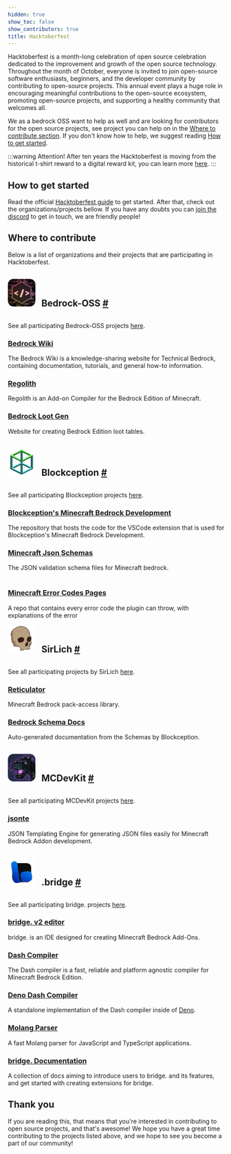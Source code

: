 ```yaml
---
hidden: true
show_toc: false
show_contributors: true
title: Hacktoberfest
---
```

<div class="xl:mr-72">
<WikiImage
theme="dark"
src="/assets/images/hacktoberfest/hf10_horz_fcl_rgb.png"
alt="Hacktoberfest Logo"
/>
<WikiImage
theme="light"
src="/assets/images/hacktoberfest/hf10_horz_fcd_rgb.png"
alt="Hacktoberfest Logo"
/>

Hacktoberfest is a month-long celebration of open source celebration dedicated to the improvement and growth of the open source technology. Throughout the month of October, everyone is invited to join open-source software enthusiasts, beginners, and the developer community by contributing to open-source projects.
This annual event plays a huge role in encouraging meaningful contributions to the open-source ecosystem, promoting open-source projects, and supporting a healthy community that welcomes all.

We as a bedrock OSS want to help as well and are looking for contributors for the open source projects, see project you can help on in the [Where to contribute section](#where-to-contribute). If you don't know how to help, we suggest reading [How to get started](#how-to-get-started).

:::warning Attention!
After ten years the Hacktoberfest is moving from the historical t-shirt reward to a digital reward kit, you can learn more [here](https://hacktoberfest.com/about/#digital-rewards).
:::

## How to get started

Read the official [Hacktoberfest guide](https://hacktoberfest.com/participation/#beginner-resources) to get started. After that, check out the organizations/projects bellow. If you have any doubts you can [join the discord]( https://discord.gg/XjV87YN) to get in touch, we are friendly people!

## Where to contribute

Below is a list of organizations and their projects that are participating in Hacktoberfest.<br><br>

<span>
<img src="/assets/images/hacktoberfest/bedrockoss.png"
alt="Bedrock OSS Logo"
width=64
style="margin-right: 10px; border-radius: 20%;"
/> 
<h2 id="bedrock-oss" tabindex="-1" style='display:inline;'>Bedrock-OSS <a class="header-anchor" href="#bedrock-oss" aria-hidden="true">#</a></h2>
</span>
<br><br>

See all participating Bedrock-OSS projects [here](https://github.com/orgs/Bedrock-OSS/repositories?q=topic%3Ahacktoberfest).

### [Bedrock Wiki](https://github.com/Bedrock-OSS/bedrock-wiki)

The Bedrock Wiki is a knowledge-sharing website for Technical Bedrock, containing documentation, tutorials, and general how-to information.

### [Regolith](https://github.com/Bedrock-OSS/regolith)

Regolith is an Add-on Compiler for the Bedrock Edition of Minecraft.


### [Bedrock Loot Gen](https://github.com/Bedrock-OSS/bedrock-loot-gen)
Website for creating Bedrock Edition loot tables.<br><br>

<span>
<img src="/assets/images/hacktoberfest/blockception.png"
alt="Blockception Logo"
width=64
style="margin-right: 10px;"
/> 
<h2 id="bedrock-oss" tabindex="-1" style='display:inline;'>Blockception <a class="header-anchor" href="#bedrock-oss" aria-hidden="true">#</a></h2>
</span>
<br><br>

See all participating Blockception projects [here](https://github.com/orgs/Blockception/repositories?q=topic%3Ahacktoberfest).

### [Blockception's Minecraft Bedrock Development](https://github.com/Blockception/VSCode-Bedrock-Development-Extension)

The repository that hosts the code for the VSCode extension that is used for Blockception's Minecraft Bedrock Development.

### [Minecraft Json Schemas](https://github.com/Blockception/Minecraft-bedrock-json-schemas)

The JSON validation schema files for Minecraft bedrock.<br><br>

### [Minecraft Error Codes Pages](https://github.com/Blockception/Minecraft-Error-Codes)

A repo that contains every error code the plugin can throw, with explanations of the error

<span>
<img src="/assets/images/hacktoberfest/sirlich.png"
alt="SirLich Avatar"
width=64
style="margin-right: 10px;"
/> 
<h2 id="bedrock-oss" tabindex="-1" style='display:inline;'>SirLich <a class="header-anchor" href="#bedrock-oss" aria-hidden="true">#</a></h2>
</span>
<br><br>

See all participating projects by SirLich [here](https://github.com/SirLich?tab=repositories&q=topic%3Ahacktoberfest).

### [Reticulator](https://github.com/SirLich/reticulator)

Minecraft Bedrock pack-access library.

### [Bedrock Schema Docs](https://github.com/SirLich/bedrock-schema-docs)

Auto-generated documentation from the Schemas by Blockception.<br><br>

<span>
<img src="/assets/images/hacktoberfest/mcdevkit.png"
alt="MCDevKit Logo"
width=64
style="margin-right: 10px; border-radius: 20%;"
/> 
<h2 id="bedrock-oss" tabindex="-1" style='display:inline;'>MCDevKit <a class="header-anchor" href="#bedrock-oss" aria-hidden="true">#</a></h2>
</span>
<br><br>

See all participating MCDevKit projects [here](https://github.com/orgs/MCDevKit/repositories?q=topic%3Ahacktoberfest).

### [jsonte](https://github.com/MCDevKit/jsonte)

JSON Templating Engine for generating JSON files easily for Minecraft Bedrock Addon development.<br><br>

<span>
<img src="/assets/images/hacktoberfest/bridge.png"
alt="bridge Logo"
width=64
style="margin-right: 10px;"
/> 
<h2 id="bedrock-oss" tabindex="-1" style='display:inline;'>.bridge <a class="header-anchor" href="#bedrock-oss" aria-hidden="true">#</a></h2>
</span>
<br><br>

See all participating bridge. projects [here](https://github.com/orgs/bridge-core/repositories?q=topic%3Ahacktoberfest).

### [bridge. v2 editor](https://github.com/bridge-core/editor)

bridge. is an IDE designed for creating Minecraft Bedrock Add-Ons.

### [Dash Compiler](https://github.com/bridge-core/dash-compiler)

The Dash compiler is a fast, reliable and platform agnostic compiler for Minecraft Bedrock Edition.

### [Deno Dash Compiler](https://github.com/bridge-core/deno-dash-compiler)

A standalone implementation of the Dash compiler inside of [Deno](https://deno.land/).

### [Molang Parser](https://github.com/bridge-core/molang)

A fast Molang parser for JavaScript and TypeScript applications.

### [bridge. Documentation](https://github.com/bridge-core/docs)

A collection of docs aiming to introduce users to bridge. and its features, and get started with creating extensions for bridge.

## Thank you
If you are reading this, that means that you're interested in contributing to open source projects, and that's awesome! We hope you have a great time contributing to the projects listed above, and we hope to see you become a part of our community!

</div>
